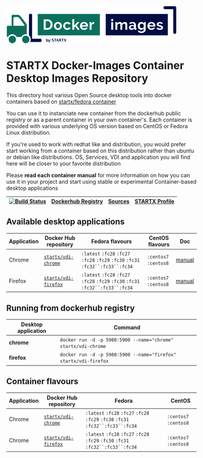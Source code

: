 [![startxfr/docker-images](https://raw.githubusercontent.com/startxfr/docker-images/master/travis/logo-small.svg?sanitize=true)](https://github.com/startxfr/docker-images)

# STARTX Docker-Images Container Desktop Images Repository

This directory host various Open Source desktop tools into docker containers based on [startx/fedora container](https://hub.docker.com/r/startx/fedora)

You can use it to instanciate new container from the dockerhub public registry
or as a parent container in your own container's.
Each container is provided with various underlying OS version based on CentOS or
Fedora Linux distribution.

If you're used to work with redhat like and distribution, you would prefer start working
from a container based on this distribution rather than ubuntu or debian like distributions.
OS, Services, VDI and application you will find here will be closer to your favorite distribution

Please **read each container manual** for more information on how you can use it in
your project and start using stable or experimental Container-based desktop applications

| [![Build Status](https://travis-ci.org/startxfr/docker-images.svg?branch=master)](https://travis-ci.org/startxfr/docker-images) | [Dockerhub Registry](https://hub.docker.com/r/startx) | [Sources](https://github.com/startxfr/docker-images/) | [STARTX Profile](https://github.com/startxfr) |
| ------------------------------------------------------------------------------------------------------------------------------- | ----------------------------------------------------- | ----------------------------------------------------- | --------------------------------------------- |


## Available desktop applications

| Application | Docker Hub repository                                               | Fedora flavours                                                   | CentOS flavours       | Doc                         |
| ----------- | ------------------------------------------------------------------- | ----------------------------------------------------------------- | --------------------- | --------------------------- |
| Chrome      | [`startx/vdi-chrome`](https://hub.docker.com/r/startx/vdi-chrome)   | `:latest` `:fc28` `:fc27` `:fc28` `:fc29` `:fc30` `:fc31` `:fc32``:fc33``:fc34` | `:centos7` `:centos8` | [manual](chrome/README.md)  |
| Firefox     | [`startx/vdi-firefox`](https://hub.docker.com/r/startx/vdi-firefox) | `:latest` `:fc28` `:fc27` `:fc28` `:fc29` `:fc30` `:fc31` `:fc32``:fc33``:fc34` | `:centos7` `:centos8` | [manual](firefox/README.md) |

## Running from dockerhub registry

| Desktop application | Command                                                          |
| ------------------- | ---------------------------------------------------------------- |
| **chrome**          | `docker run -d -p 5900:5900 --name="chrome" startx/vdi-chrome`   |
| **firefox**         | `docker run -d -p 5900:5900 --name="firefox" startx/vdi-firefox` |

## Container flavours

| Application | Docker Hub repository                                               | Fedora                                                            | CentOS                |
| ----------- | ------------------------------------------------------------------- | ----------------------------------------------------------------- | --------------------- |
| Chrome      | [`startx/vdi-chrome`](https://hub.docker.com/r/startx/vdi-chrome)   | `:latest` `:fc28` `:fc27` `:fc28` `:fc29` `:fc30` `:fc31` `:fc32``:fc33``:fc34` | `:centos7` `:centos8` |
| Chrome      | [`startx/vdi-firefox`](https://hub.docker.com/r/startx/vdi-firefox) | `:latest` `:fc28` `:fc27` `:fc28` `:fc29` `:fc30` `:fc31` `:fc32``:fc33``:fc34` | `:centos7` `:centos8` |
